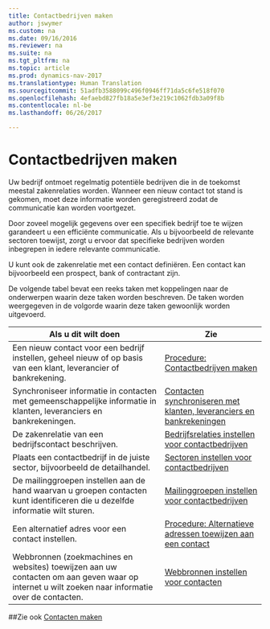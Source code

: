 ```yaml
---
title: Contactbedrijven maken
author: jswymer
ms.custom: na
ms.date: 09/16/2016
ms.reviewer: na
ms.suite: na
ms.tgt_pltfrm: na
ms.topic: article
ms.prod: dynamics-nav-2017
ms.translationtype: Human Translation
ms.sourcegitcommit: 51adfb3588099c496f0946ff71da5c6fe518f070
ms.openlocfilehash: 4efaebd827fb18a5e3ef3e219c1062fdb3a09f8b
ms.contentlocale: nl-be
ms.lasthandoff: 06/26/2017

---
```

# <a name="create-contact-companies"></a>Contactbedrijven maken
Uw bedrijf ontmoet regelmatig potentiële bedrijven die in de toekomst meestal zakenrelaties worden. Wanneer een nieuw contact tot stand is gekomen, moet deze informatie worden geregistreerd zodat de communicatie kan worden voortgezet.

Door zoveel mogelijk gegevens over een specifiek bedrijf toe te wijzen garandeert u een efficiënte communicatie. Als u bijvoorbeeld de relevante sectoren toewijst, zorgt u ervoor dat specifieke bedrijven worden inbegrepen in iedere relevante communicatie.

U kunt ook de zakenrelatie met een contact definiëren. Een contact kan bijvoorbeeld een prospect, bank of contractant zijn.

De volgende tabel bevat een reeks taken met koppelingen naar de onderwerpen waarin deze taken worden beschreven. De taken worden weergegeven in de volgorde waarin deze taken gewoonlijk worden uitgevoerd.

|Als u dit wilt doen |Zie |
|---|----|
|Een nieuw contact voor een bedrijf instellen, geheel nieuw of op basis van een klant, leverancier of bankrekening.|[Procedure: Contactbedrijven maken](marketing-how-create-contact-companies.md)|
|Synchroniseer informatie in contacten met gemeenschappelijke informatie in klanten, leveranciers en bankrekeningen.|[Contacten synchroniseren met klanten, leveranciers en bankrekeningen](marketing-synchronize-contacts-customers-vendors-bank-accounts.md)|
|De zakenrelatie van een bedrijfscontact beschrijven.|[Bedrijfsrelaties instellen voor contactbedrijven](marketing-business-relations.md)|
|Plaats een contactbedrijf in de juiste sector, bijvoorbeeld de detailhandel.|[Sectoren instellen voor contactbedrijven](marketing-industry-groups.md)|
|De mailinggroepen instellen aan de hand waarvan u groepen contacten kunt identificeren die u dezelfde informatie wilt sturen.|[Mailinggroepen instellen voor contactbedrijven](marketing-mailing-groups.md)|
|Een alternatief adres voor een contact instellen.|[Procedure: Alternatieve adressen toewijzen aan een contact](marketing-how-assign-alternative-address.md)|
|Webbronnen (zoekmachines en websites) toewijzen aan uw contacten om aan geven waar op internet u wilt zoeken naar informatie over de contacten.|[Webbronnen instellen voor contacten](marketing-web-sources.md)|

##<a name="see-also"></a>Zie ook
[Contacten maken](marketing-create-contact-persons.md)

